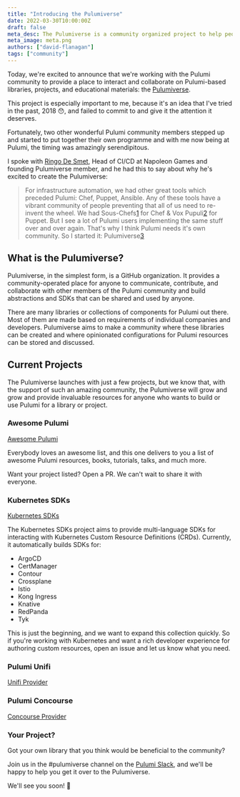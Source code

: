 ```yaml
---
title: "Introducing the Pulumiverse"
date: 2022-03-30T10:00:00Z
draft: false
meta_desc: The Pulumiverse is a community organized project to help people contribute and use Pulumi more effectively
meta_image: meta.png
authors: ["david-flanagan"]
tags: ["community"]
---
```

Today, we're excited to announce that we're working with the Pulumi community to provide a place to interact and collaborate on Pulumi-based libraries, projects, and educational materials: the [Pulumiverse](https://github.com/pulumiverse).

<!--more-->

This project is especially important to me, because it's an idea that I've tried in the past, 2018 😯, and failed to commit to and give it the attention it deserves.

Fortunately, two other wonderful Pulumi community members stepped up and started to put together their own programme and with me now being at Pulumi, the timing was amazingly serendipitous.

I spoke with [Ringo De Smet](https://twitter.com/ringods), Head of CI/CD at Napoleon Games and founding Pulumiverse member, and he had this to say about why he's excited to create the Pulumiverse:

> For infrastructure automation, we had other great tools which preceded Pulumi: Chef, Puppet, Ansible. Any of these tools have a vibrant community of people preventing that all of us need to re-invent the wheel. We had Sous-Chefs[1] for Chef & Vox Pupuli[2] for Puppet. But I see a lot of Pulumi users implementing the same stuff over and over again. That's why I think Pulumi needs it's own community. So I started it: Pulumiverse[3]

[1]: https://sous-chefs.org
[2]: https://voxpupuli.org
[3]: https://github.com/pulumiverse

## What is the Pulumiverse?

Pulumiverse, in the simplest form, is a GitHub organization. It provides a community-operated place for anyone to communicate, contribute, and collaborate with other members of the Pulumi community and build abstractions and SDKs that can be shared and used by anyone.

There are many libraries or collections of components for Pulumi out there. Most of them are made based on requirements of individual companies and developers. Pulumiverse aims to make a community where these libraries can be created and where opinionated configurations for Pulumi resources can be stored and discussed.

## Current Projects

The Pulumiverse launches with just a few projects, but we know that, with the support of such an amazing community, the Pulumiverse will grow and grow and provide invaluable resources for anyone who wants to build or use Pulumi for a library or project.

### Awesome Pulumi

[Awesome Pulumi](https://github.com/pulumiverse/awesome-pulumi)

Everybody loves an awesome list, and this one delivers to you a list of awesome Pulumi resources, books, tutorials, talks, and much more.

Want your project listed? Open a PR. We can't wait to share it with everyone.

### Kubernetes SDKs

[Kubernetes SDKs](https://github.com/pulumiverse/kubernetes-sdks)

The Kubernetes SDKs project aims to provide multi-language SDKs for interacting with Kubernetes Custom Resource Definitions (CRDs). Currently, it automatically builds SDKs for:

- ArgoCD
- CertManager
- Contour
- Crossplane
- Istio
- Kong Ingress
- Knative
- RedPanda
- Tyk

This is just the beginning, and we want to expand this collection quickly. So if you're working with Kubernetes and want a rich developer experience for authoring custom resources, open an issue and let us know what you need.

### Pulumi Unifi

[Unifi Provider](https://github.com/pulumiverse/pulumi-unifi)

### Pulumi Concourse

[Concourse Provider](https://github.com/pulumiverse/pulumi-concourse)

### Your Project?

Got your own library that you think would be beneficial to the community?

Join us in the #pulumiverse channel on the [Pulumi Slack](https://pulumi.slack.com), and we'll be happy to help you get it over to the Pulumiverse.

We'll see you soon! 👋
